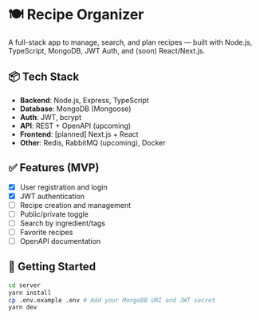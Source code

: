 # 🍽️ Recipe Organizer

A full-stack app to manage, search, and plan recipes — built with Node.js, TypeScript, MongoDB, JWT Auth, and (soon) React/Next.js.

## 📦 Tech Stack

- **Backend**: Node.js, Express, TypeScript
- **Database**: MongoDB (Mongoose)
- **Auth**: JWT, bcrypt
- **API**: REST + OpenAPI (upcoming)
- **Frontend**: [planned] Next.js + React
- **Other**: Redis, RabbitMQ (upcoming), Docker

## ✅ Features (MVP)

- [x] User registration and login
- [x] JWT authentication
- [ ] Recipe creation and management
- [ ] Public/private toggle
- [ ] Search by ingredient/tags
- [ ] Favorite recipes
- [ ] OpenAPI documentation

## 🚀 Getting Started

```bash
cd server
yarn install
cp .env.example .env # Add your MongoDB URI and JWT secret
yarn dev





